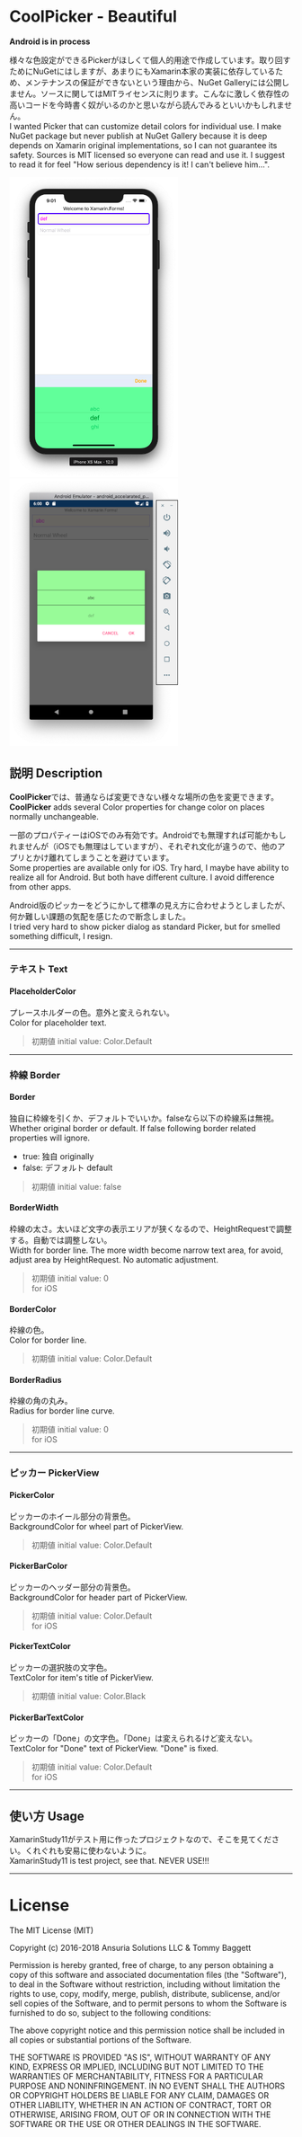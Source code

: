 # CoolPicker - Beautiful

__Android is in process__

様々な色設定ができるPickerがほしくて個人的用途で作成しています。取り回すためにNuGetにはしますが、あまりにもXamarin本家の実装に依存しているため、メンテナンスの保証ができないという理由から、NuGet Galleryには公開しません。ソースに関してはMITライセンスに則ります。こんなに激しく依存性の高いコードを今時書く奴がいるのかと思いながら読んでみるといいかもしれません。  
I wanted Picker that can customize detail colors for individual use. I make NuGet package but never publish at NuGet Gallery because it is deep depends on Xamarin original implementations, so I can not guarantee its safety. Sources is MIT licensed so everyone can read and use it. I suggest to  read it for feel "How serious dependency is it! I can't believe him...".

<img src="https://github.com/thinkaboutcsharp/CoolPicker/blob/master/images/iOS_20181018.png" alt="Screen01" width="300px"/><img src="https://github.com/thinkaboutcsharp/CoolPicker/blob/master/images/Android_20181019.png" alt="Screen02" width="300px"/>

## 説明 Description
**CoolPicker**では、普通ならば変更できない様々な場所の色を変更できます。  
**CoolPicker** adds several Color properties for change color on places normally unchangeable.

一部のプロパティーはiOSでのみ有効です。Androidでも無理すれば可能かもしれませんが（iOSでも無理はしていますが）、それぞれ文化が違うので、他のアプリとかけ離れてしまうことを避けています。  
Some properties are available only for iOS. Try hard, I maybe have ability to realize all for Android. But both have different culture. I avoid difference from other apps.

Android版のピッカーをどうにかして標準の見え方に合わせようとしましたが、何か難しい課題の気配を感じたので断念しました。  
I tried very hard to show picker dialog as standard Picker, but for smelled something difficult, I resign.

---
### テキスト Text

#### PlaceholderColor

プレースホルダーの色。意外と変えられない。  
Color for placeholder text.

>初期値 initial value: Color.Default

---

### 枠線 Border

#### Border

独自に枠線を引くか、デフォルトでいいか。falseなら以下の枠線系は無視。  
Whether original border or default. If false following border related properties will ignore.

 * true: 独自 originally
 * false: デフォルト default

>初期値 initial value: false

#### BorderWidth

枠線の太さ。太いほど文字の表示エリアが狭くなるので、HeightRequestで調整する。自動では調整しない。  
Width for border line. The more width become narrow text area, for avoid, adjust area by HeightRequest. No automatic adjustment.

>初期値 initial value: 0  
>for iOS

#### BorderColor

枠線の色。  
Color for border line.

>初期値 initial value: Color.Default

#### BorderRadius

枠線の角の丸み。  
Radius for border line curve.

>初期値 initial value: 0  
>for iOS

---

### ピッカー PickerView

#### PickerColor

ピッカーのホイール部分の背景色。  
BackgroundColor for wheel part of PickerView.

>初期値 initial value: Color.Default

#### PickerBarColor

ピッカーのヘッダー部分の背景色。  
BackgroundColor for header part of PickerView.

>初期値 initial value: Color.Default  
>for iOS

#### PickerTextColor

ピッカーの選択肢の文字色。  
TextColor for item's title of PickerView.

>初期値 initial value: Color.Black

#### PickerBarTextColor

ピッカーの「Done」の文字色。「Done」は変えられるけど変えない。  
TextColor for "Done" text of PickerView. "Done" is fixed.

>初期値 initial value: Color.Default  
>for iOS

---

## 使い方 Usage

XamarinStudy11がテスト用に作ったプロジェクトなので、そこを見てください。くれぐれも安易に使わないように。  
XamarinStudy11 is test project, see that. NEVER USE!!!

---

# License
The MIT License (MIT)

Copyright (c) 2016-2018 Ansuria Solutions LLC & Tommy Baggett

Permission is hereby granted, free of charge, to any person obtaining a copy of this software and associated documentation files (the "Software"), to deal in the Software without restriction, including without limitation the rights to use, copy, modify, merge, publish, distribute, sublicense, and/or sell copies of the Software, and to permit persons to whom the Software is furnished to do so, subject to the following conditions:

The above copyright notice and this permission notice shall be included in all copies or substantial portions of the Software.

THE SOFTWARE IS PROVIDED "AS IS", WITHOUT WARRANTY OF ANY KIND, EXPRESS OR IMPLIED, INCLUDING BUT NOT LIMITED TO THE WARRANTIES OF MERCHANTABILITY, FITNESS FOR A PARTICULAR PURPOSE AND NONINFRINGEMENT. IN NO EVENT SHALL THE AUTHORS OR COPYRIGHT HOLDERS BE LIABLE FOR ANY CLAIM, DAMAGES OR OTHER LIABILITY, WHETHER IN AN ACTION OF CONTRACT, TORT OR OTHERWISE, ARISING FROM, OUT OF OR IN CONNECTION WITH THE SOFTWARE OR THE USE OR OTHER DEALINGS IN THE SOFTWARE.
